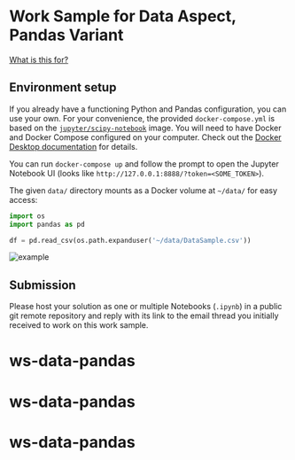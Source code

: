 # Work Sample for Data Aspect, Pandas Variant

[What is this for?](https://github.com/EQWorks/work-samples#what-is-this)

## Environment setup

If you already have a functioning Python and Pandas configuration, you can use your own. For your convenience, the provided `docker-compose.yml` is based on the [`jupyter/scipy-notebook`](https://github.com/jupyter/docker-stacks/tree/master/scipy-notebook) image. You will need to have Docker and Docker Compose configured on your computer. Check out the [Docker Desktop documentation](https://docs.docker.com/desktop/) for details.

You can run `docker-compose up` and follow the prompt to open the Jupyter Notebook UI (looks like `http://127.0.0.1:8888/?token=<SOME_TOKEN>`).

The given `data/` directory mounts as a Docker volume at `~/data/` for easy access:

```python
import os
import pandas as pd

df = pd.read_csv(os.path.expanduser('~/data/DataSample.csv'))
```

![example](https://user-images.githubusercontent.com/2837532/110395836-e8610e80-803c-11eb-92fe-2891e06a1b97.png)

## Submission

Please host your solution as one or multiple Notebooks (`.ipynb`) in a public git remote repository and reply with its link to the email thread you initially received to work on this work sample.
# ws-data-pandas
# ws-data-pandas
# ws-data-pandas

